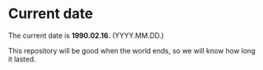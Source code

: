# Current date

The current date is **1990.02.16.** (YYYY.MM.DD.)

This repository will be good when the world ends, so we will know how long it lasted.